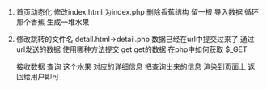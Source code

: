 1. 首页动态化
    修改index.html 为index.php
    删除香蕉结构
    留一根
    导入数据
    循环那个香蕉
    生成一堆水果

2. 修改跳转的文件名
    detail.html->detail.php
    数据已经在url中提交过来了
        通过url发送的数据 使用哪种方法提交 get
        get的数据 在php中如何获取 $_GET
    
    接收数据
    查询 这个水果 对应的详细信息
    把查询出来的信息 渲染到页面上 
    返回给用户即可